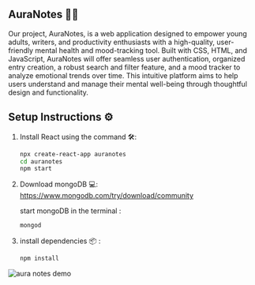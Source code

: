 ## AuraNotes 📝✨

Our project, AuraNotes, is a web application designed to empower young adults, writers, and productivity enthusiasts with a high-quality, user-friendly mental health and mood-tracking tool. Built with CSS, HTML, and JavaScript, AuraNotes will offer seamless user authentication, organized entry creation, a robust search and filter feature, and a mood tracker to analyze emotional trends over time. This intuitive platform aims to help users understand and manage their mental well-being through thoughtful design and functionality.


## Setup Instructions ⚙️

1. Install React using the command 🛠️:  
   ```bash
   npx create-react-app auranotes
   cd auranotes
   npm start


2. Download mongoDB 💻:
    https://www.mongodb.com/try/download/community
    
    start mongoDB in the terminal :
    ```bash
    mongod
    
3. install dependencies 📦 :
    ```bash
    npm install 

![aura notes demo](gif/auranotesdemo1.gif)